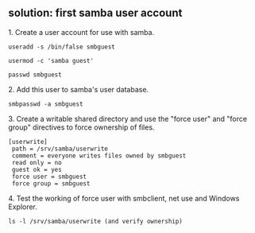 ## solution: first samba user account

1\. Create a user account for use with samba.

    useradd -s /bin/false smbguest

    usermod -c 'samba guest'

    passwd smbguest

2\. Add this user to samba\'s user database.

    smbpasswd -a smbguest

3\. Create a writable shared directory and use the \"force user\" and
\"force group\" directives to force ownership of files.

    [userwrite]
     path = /srv/samba/userwrite
     comment = everyone writes files owned by smbguest
     read only = no
     guest ok = yes
     force user = smbguest
     force group = smbguest
        

4\. Test the working of force user with smbclient, net use and Windows
Explorer.

    ls -l /srv/samba/userwrite (and verify ownership)


